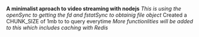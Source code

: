 **A minimalist aproach to video streaming with nodejs**
*This is using the openSync to getting the fd and fstatSync to obtainig file object*
Created a CHUNK_SIZE of 1mb to to query everytime
*More functionlities will be added to this which includes caching with Redis*